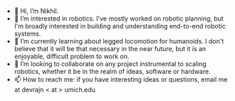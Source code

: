 - 👋 Hi, I’m Nikhil.
- 👀 I’m interested in robotics. I've mostly worked on robotic planning, but I'm broadly interested in building and understanding end-to-end robotic systems.
- 🌱 I’m currently learning about legged locomotion for humanoids. I don't believe that it will be that necessary in the near future, but it is an enjoyable, difficult problem to work on.
- 💞️ I’m looking to collaborate on any project instrumental to scaling robotics, whether it be in the realm of ideas, software or hardware.
- 📫 How to reach me: if you have interesting ideas or questions, email me at devrajn < at > umich.edu

<!---
nik7273/nik7273 is a ✨ special ✨ repository because its `README.md` (this file) appears on your GitHub profile.
You can click the Preview link to take a look at your changes.
--->
